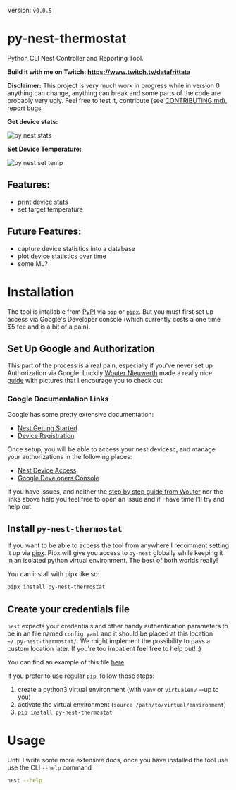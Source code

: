 Version: `v0.0.5`

# py-nest-thermostat

Python CLI Nest Controller and Reporting Tool.

**Build it with me on Twitch: https://www.twitch.tv/datafrittata**

**Disclaimer:**
This project is very much work in progress while in version 0 anything can change, anything can break and some parts of the code are probably very ugly. Feel free to test it, contribute (see [CONTRIBUTING.md]()), report bugs

**Get device stats:**

![py nest stats](https://p20.f4.n0.cdn.getcloudapp.com/items/04uLgQmW/7f9ac5f0-cd31-4168-a681-efa311ae149b.gif?source=viewer&v=9e16a3d3f159925ea81c1be805a2144e)

**Set Device Temperature:**

![py nest set temp](https://p20.f4.n0.cdn.getcloudapp.com/items/JruG7ok0/7527e6c4-ba14-4447-8345-8dfa9a1bb32c.gif?source=viewer&v=09fb7a9c4370d84d69cd25535d714b49)

## Features:

- print device stats
- set target temperature

## Future Features:

- capture device statistics into a database
- plot device statistics over time
- some ML?

# Installation

The tool is intallable from [PyPI](https://pypi.org) via `pip` or [`pipx`](https://pypa.github.io/pipx/). But you must first set up access via Google's Developer console (which currently costs a one time $5 fee and is a bit of a pain).

## Set Up Google and Authorization

This part of the process is a real pain, especially if you've never set up Authorization via Google. Luckily [Wouter Nieuwerth](https://www.wouternieuwerth.nl/about/) made a really nice [guide](https://www.wouternieuwerth.nl/controlling-a-google-nest-thermostat-with-python/) with pictures that I encourage you to check out

### Google Documentation Links

Google has some pretty extensive documentation:

- [Nest Getting Started](https://developers.google.com/nest/device-access/get-started)
- [Device Registration](https://developers.google.com/nest/device-access/registration)

Once setup, you will be able to access your nest devicesc, and manage your authorizations in the following places:

- [Nest Device Access](https://console.nest.google.com/device-access/)
- [Google Developers Console](https://console.developers.google.com/)

If you have issues, and neither the [step by step guide from Wouter](https://www.wouternieuwerth.nl/controlling-a-google-nest-thermostat-with-python/) nor the links above help you feel free to open an issue and if I have time I'll try and help out.

## Install `py-nest-thermostat`

If you want to be able to access the tool from anywhere I recomment setting it up via [pipx](https://pypa.github.io/pipx/). Pipx will give you access to `py-nest` globally while keeping it in an isolated python virtual environment. The best of both worlds really!

You can install with pipx like so:

```bash
pipx install py-nest-thermostat
```

## Create your credentials file

`nest` expects your credentials and other handy authentication parameters to be in an file named `config.yaml` and it should be placed at this location `~/.py-nest-thermostat/`. We might implement the possibility to pass a custom location later. If you're too impatient feel free to help out! :)

You can find an example of this file [here](./config.yaml.sample)

If you prefer to use regular `pip`, follow those steps:

1. create a python3 virtual environment (with `venv` or `virtualenv` --up to you)
2. activate the virtual environment (`source /path/to/virtual/environment`)
3. `pip install py-nest-thermostat`

# Usage

Until I write some more extensive docs, once you have installed the tool use use the CLI `--help` command

```bash
nest --help
```
